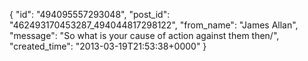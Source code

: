  {
   "id": "494095557293048",
   "post_id": "462493170453287_494044817298122",
   "from_name": "James Allan",
   "message": "So what is your cause of action against them then/",
   "created_time": "2013-03-19T21:53:38+0000"
 }
